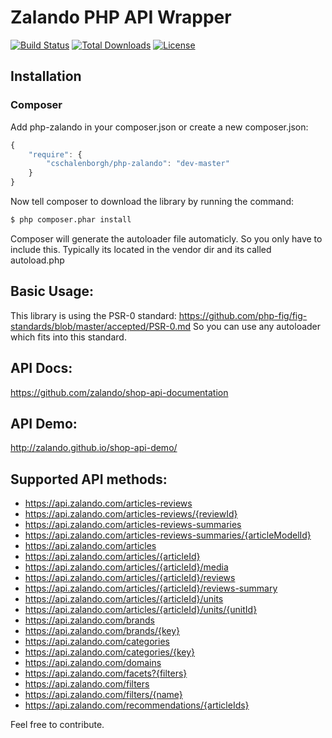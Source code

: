 # Zalando PHP API Wrapper

[![Build Status](https://travis-ci.org/cschalenborgh/php-zalando.svg)](https://travis-ci.org/cschalenborgh/php-zalando)
[![Total Downloads](https://poser.pugx.org/cschalenborgh/php-zalando/d/total.svg)](https://packagist.org/packages/cschalenborgh/php-zalando)
[![License](https://poser.pugx.org/cschalenborgh/php-zalando/license.svg)](https://packagist.org/packages/cschalenborgh/php-zalando)

## Installation

### Composer

Add php-zalando in your composer.json or create a new composer.json:

```js
{
    "require": {
        "cschalenborgh/php-zalando": "dev-master"
    }
}
```

Now tell composer to download the library by running the command:

``` bash
$ php composer.phar install
```

Composer will generate the autoloader file automaticly. So you only have to include this.
Typically its located in the vendor dir and its called autoload.php

## Basic Usage:
This library is using the PSR-0 standard: https://github.com/php-fig/fig-standards/blob/master/accepted/PSR-0.md
So you can use any autoloader which fits into this standard.

## API Docs:
https://github.com/zalando/shop-api-documentation

## API Demo:
http://zalando.github.io/shop-api-demo/

## Supported API methods:

- https://api.zalando.com/articles-reviews
- https://api.zalando.com/articles-reviews/{reviewId}
- https://api.zalando.com/articles-reviews-summaries
- https://api.zalando.com/articles-reviews-summaries/{articleModelId}
- https://api.zalando.com/articles
- https://api.zalando.com/articles/{articleId}
- https://api.zalando.com/articles/{articleId}/media
- https://api.zalando.com/articles/{articleId}/reviews
- https://api.zalando.com/articles/{articleId}/reviews-summary
- https://api.zalando.com/articles/{articleId}/units
- https://api.zalando.com/articles/{articleId}/units/{unitId}
- https://api.zalando.com/brands
- https://api.zalando.com/brands/{key}
- https://api.zalando.com/categories
- https://api.zalando.com/categories/{key}
- https://api.zalando.com/domains
- https://api.zalando.com/facets?{filters}
- https://api.zalando.com/filters
- https://api.zalando.com/filters/{name}
- https://api.zalando.com/recommendations/{articleIds}

Feel free to contribute.